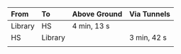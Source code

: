 | **From** | **To**  | **Above Ground** | **Via Tunnels** |
| :------- | :------ | :--------------- | :-------------- |
| Library  | HS      | 4 min, 13 s      |                 |
| HS       | Library |                  | 3 min, 42 s     |
|          |         |                  |                 |
